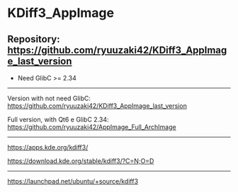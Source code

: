 
# KDiff3_AppImage

## Repository: https://github.com/ryuuzaki42/KDiff3_AppImage_last_version

* Need GlibC >= 2.34

---
Version with not need GlibC: https://github.com/ryuuzaki42/KDiff3_AppImage_last_version

Full version, with Qt6 e GlibC 2.34: https://github.com/ryuuzaki42/AppImage_Full_ArchImage

---
https://apps.kde.org/kdiff3/

https://download.kde.org/stable/kdiff3/?C=N;O=D

---
https://launchpad.net/ubuntu/+source/kdiff3

